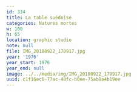```yaml
---
id: 334
title: La table suédoise
categories: Natures mortes
w: 100
h: 65
location: graphic studio
note: null
file: IMG_20180922_170917.jpg
year: '1976'
year_start: 1976
year_end: null
image: ../../media/img/IMG_20180922_170917.jpg
uuid: c1f16ec6-77ac-48fc-b0ee-75ab8a4b19ee
---
```



